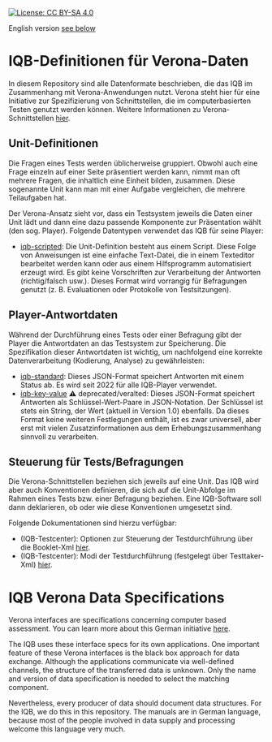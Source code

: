 [![License: CC BY-SA 4.0](https://img.shields.io/badge/License-CC%20BY--SA%204.0-lightgrey.svg)](https://creativecommons.org/licenses/by-sa/4.0/)

English version [see below](#english)

# IQB-Definitionen für Verona-Daten

In diesem Repository sind alle Datenformate beschrieben, die das IQB im Zusammenhang 
mit Verona-Anwendungen nutzt. Verona steht hier für eine Initiative zur Spezifizierung 
von Schnittstellen, die im computerbasierten Testen genutzt werden können. Weitere 
Informationen zu Verona-Schnittstellen [hier](https://github.com/verona-interfaces/introduction).

## Unit-Definitionen
Die Fragen eines Tests werden üblicherweise gruppiert. Obwohl auch eine Frage einzeln
auf einer Seite präsentiert werden kann, nimmt man oft mehrere Fragen, die inhaltlich 
eine Einheit bilden, zusammen. Diese sogenannte Unit kann man mit einer Aufgabe 
vergleichen, die mehrere Teilaufgaben hat.

Der Verona-Ansatz sieht vor, dass ein Testsystem jeweils die Daten einer Unit lädt 
und dann eine dazu passende Komponente zur Präsentation wählt (den sog. Player). Folgende 
Datentypen verwendet das IQB für seine Player:

* [iqb-scripted](unit-defs/manual_iqb-scripted.md): Die Unit-Definition besteht aus einem Script. 
Diese Folge von Anweisungen ist eine einfache Text-Datei, die in einem Texteditor bearbeitet
werden kann oder aus einem Hilfsprogramm automatisiert erzeugt wird. Es gibt keine Vorschriften zur 
Verarbeitung der Antworten (richtig/falsch usw.). Dieses Format wird vorrangig für 
Befragungen genutzt (z. B. Evaluationen oder Protokolle von Testsitzungen).

## Player-Antwortdaten
Während der Durchführung eines Tests oder einer Befragung gibt der Player die 
Antwortdaten an das Testsystem zur Speicherung. Die Spezifikation dieser 
Antwortdaten ist wichtig, um nachfolgend eine korrekte Datenverarbeitung (Kodierung,
Analyse) zu gewährleisten:
* [iqb-standard](responses/manual_iqb-standard.md): Dieses JSON-Format speichert Antworten mit einem Status ab. Es wird seit 2022 für alle IQB-Player verwendet.
* [iqb-key-value](responses/manual_iqb-key-value.md) :warning: deprecated/veralted: Dieses JSON-Format speichert Antworten als
  Schlüssel-Wert-Paare in JSON-Notation. Der Schlüssel ist stets ein String, der Wert (aktuell in
  Version 1.0) ebenfalls. Da dieses Format keine weiteren Festlegungen
  enthält, ist es zwar universell, aber erst mit vielen Zusatzinformationen aus dem
  Erhebungszusammenhang sinnvoll zu verarbeiten.

## Steuerung für Tests/Befragungen
Die Verona-Schnittstellen beziehen sich jeweils auf eine Unit. Das IQB wird aber auch Konventionen
definieren, die sich auf die Unit-Abfolge im Rahmen eines Tests bzw. einer Befragung beziehen. Eine 
IQB-Software soll dann deklarieren, ob oder wie diese Konventionen umgesetzt sind.

Folgende Dokumentationen sind hierzu verfügbar:
* (IQB-Testcenter): Optionen zur Steuerung der Testdurchführung über die Booklet-Xml 
[hier](https://github.com/iqb-berlin/testcenter-frontend/blob/master/docs/booklet-config.md). 
* (IQB-Testcenter): Modi der Testdurchführung (festgelegt über Testtaker-Xml)
[hier](https://github.com/iqb-berlin/testcenter-frontend/blob/master/docs/test-mode.md). 
 


# <a name="english"></a>IQB Verona Data Specifications
Verona interfaces are specifications concerning computer based assessment. You can learn 
more about this German initiative [here](https://github.com/verona-interfaces/introduction).

The IQB uses these interface specs for its own applications. One important feature of these Verona interfaces is the black box approach for data exchange. Although the applications communicate via well-defined channels, the structure of the transferred data is unknown. Only the name and version of data specification is needed to select the matching component.  

Nevertheless, every producer of data should document data structures. For the IQB, we 
do this in this repository. The manuals are in German language, because most of the 
people involved in data supply and processing welcome this language very much.
